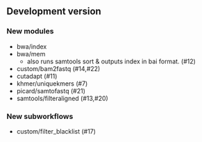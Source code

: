 ## Development version

### New modules

- bwa/index
- bwa/mem
  - also runs samtools sort & outputs index in bai format. (#12)
- custom/bam2fastq (#14,#22)
- cutadapt (#11)
- khmer/uniquekmers (#7)
- picard/samtofastq (#21)
- samtools/filteraligned (#13,#20)

### New subworkflows

- custom/filter_blacklist (#17)
